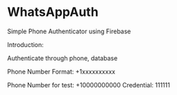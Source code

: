 # WhatsAppAuth

Simple Phone Authenticator using Firebase

Introduction:

  Authenticate through phone, database

Phone Number Format: +1xxxxxxxxxx

Phone Number for test: +10000000000
Credential: 111111
